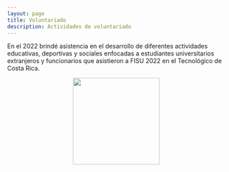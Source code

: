 ```yaml
---
layout: page
title: Voluntariado
description: Actividades de voluntariado
---
```


En el 2022 brindé asistencia en el desarrollo de diferentes actividades educativas, deportivas y sociales enfocadas a estudiantes universitarios extranjeros y funcionarios que asistieron a FISU 2022 en el Tecnológico de Costa Rica.

<center>
<img src="https://www.tec.ac.cr/sites/default/files/media/img/main/fisu_world_forum_cr_2022_logo_horizontal.png" width="200px">
</center>